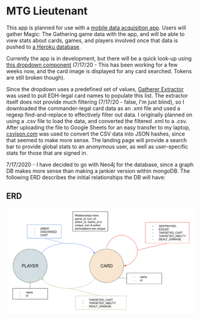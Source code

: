 # MTG Lieutenant

This app is planned for use with a [mobile data acquisition app](#). Users will gather Magic: The Gathering game data with the app, and will be able to view stats about cards, games, and players involved once that data is pushed to [a Heroku database](#).

Currently the app is in development, but there will be a quick look-up using [this dropdown component](https://react.semantic-ui.com/modules/dropdown/) (7/17/20 - This has been working for a few weeks now, and the card image is displayed for any card searched. Tokens are still broken though).

Since the dropdown uses a predefined set of values, [Gatherer Extractor](https://www.mtgsalvation.com/forums/magic-fundamentals/other-magic-products/third-party-products/337224-mtg-gatherer-extractor-v6-6-database-pics) was used to pull EDH-legal card names to populate this list. The extractor itself does not provide much filtering (7/17/20 - false, I'm just blind), so I downloaded the commander-legal card data as an .xml file and used a regexp find-and-replace to effectively filter out data. I originally planned on using a .csv file to load the data, and converted the filtered .xml to a .csv. After uploading the file to Google Sheets for an easy transfer to my laptop, [csvjson.com](https://csvjson.com/csv2json) was used to convert the CSV data into JSON hashes, since that seemed to make more sense. The landing page will provide a search bar to provide global stats to an anonymous user, as well as user-specific stats for those that are signed in.

7/17/2020 - I have decided to go with Neo4j for the database, since a graph DB makes more sense than making a jankier version within mongoDB. The following ERD describes the initial relationships the DB will have:

## ERD

![Lieutenant ERD](/public/LTNT_ERD.png)
